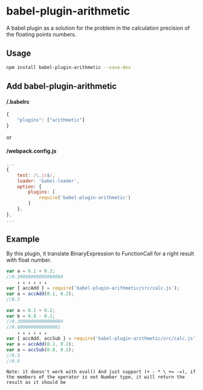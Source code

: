 # babel-plugin-arithmetic
A babel plugin as a solution for the problem in the calculation precision of the floating points numbers.

## Usage
```bash
npm install babel-plugin-arithmetic --save-dev
```

## Add babel-plugin-arithmetic

#### /.babelrc
```javascript
{
	"plugins": ["arithmetic"]
}
```
or
#### /webpack.config.js
```javascript
...
{
	test: /\.js$/,
	loader: 'babel-loader',
	option: {
		plugins: [
			require('babel-plugin-arithmetic')
		]
	},
},
...
```

## Example
By this plugin, it translate BinaryExpression to FunctionCall for a right result with float number.

```javascript
var a = 0.1 + 0.2;
//0.30000000000000004
	↓ ↓ ↓ ↓ ↓ ↓
var { accAdd } = require('babel-plugin-arithmetic/src/calc.js');
var a = accAdd(0.1, 0.2);
//0.3
```

```javascript
var a = 0.1 + 0.2;
var b = 0.8 - 0.2;
//0.30000000000000004
//0.6000000000000001
	↓ ↓ ↓ ↓ ↓ ↓
var { accAdd, accSub } = require('babel-plugin-arithmetic/src/calc.js');
var a = accAdd(0.1, 0.2);
var a = accSub(0.8, 0.2);
//0.3
//0.6
```
`Note: it doesn't work with eval() And just support (+ - * \ += -=), if the members of the operator is not Number type, it will return the result as it should be`